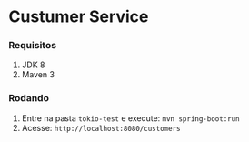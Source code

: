 # Custumer Service

### Requisitos

1. JDK 8
1. Maven 3

### Rodando

1. Entre na pasta `tokio-test` e execute: `mvn spring-boot:run`
1. Acesse: `http://localhost:8080/customers`




